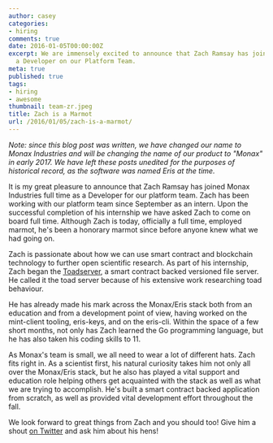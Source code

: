 ```yaml
---
author: casey
categories:
- hiring
comments: true
date: 2016-01-05T00:00:00Z
excerpt: We are immensely excited to announce that Zach Ramsay has joined Monax Industries as
  a Developer on our Platform Team.
meta: true
published: true
tags:
- hiring
- awesome
thumbnail: team-zr.jpeg
title: Zach is a Marmot
url: /2016/01/05/zach-is-a-marmot/
---
```


<div class="note">
	<em>Note: since this blog post was written, we have changed our name to Monax Industries and will be changing the name of our product to "Monax" in early 2017. We have left these posts unedited for the purposes of historical record, as the software was named Eris at the time.</em>
</div>

It is my great pleasure to announce that Zach Ramsay has joined Monax Industries full time as a Developer for our platform team. Zach has been working with our platform team since September as an intern. Upon the successful completion of his internship we have asked Zach to come on board full time. Although Zach is today, officially a full time, employed marmot, he's been a honorary marmot since before anyone knew what we had going on.

Zach is passionate about how we can use smart contract and blockchain technology to further open scientific research. As part of his internship, Zach began the [Toadserver](https://github.com/monax/toadserver), a smart contract backed versioned file server. He called it the toad server because of his extensive work researching toad behaviour.

He has already made his mark across the Monax/Eris stack both from an education and from a development point of view, having worked on the mint-client tooling, eris-keys, and on the eris-cli. Within the space of a few short months, not only has Zach learned the Go programming language, but he has also taken his coding skills to 11.

As Monax's team is small, we all need to wear a lot of different hats. Zach fits right in. As a scientist first, his natural curiosity takes him not only all over the Monax/Eris stack, but he also has played a vital support and education role helping others get acquainted with the stack as well as what we are trying to accomplish. He's built a smart contract backed application from scratch, as well as provided vital development effort throughout the fall.

We look forward to great things from Zach and you should too! Give him a shout [on Twitter](https://twitter.com/cerebralbosons) and ask him about his hens!
